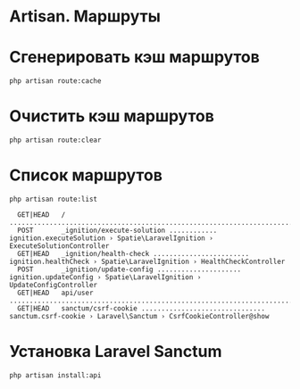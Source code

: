 Artisan. Маршруты
=========================

# Сгенерировать кэш маршрутов

```
php artisan route:cache
```

# Очистить кэш маршрутов

```
php artisan route:clear
```



# Список маршрутов
```
php artisan route:list
```

```
  GET|HEAD   / ...................................................................................................................
  POST       _ignition/execute-solution ............ ignition.executeSolution › Spatie\LaravelIgnition › ExecuteSolutionController
  GET|HEAD   _ignition/health-check ........................ ignition.healthCheck › Spatie\LaravelIgnition › HealthCheckController
  POST       _ignition/update-config ..................... ignition.updateConfig › Spatie\LaravelIgnition › UpdateConfigController
  GET|HEAD   api/user ............................................................................................................
  GET|HEAD   sanctum/csrf-cookie ............................... sanctum.csrf-cookie › Laravel\Sanctum › CsrfCookieController@show

```

# Установка Laravel Sanctum

```
php artisan install:api
```
